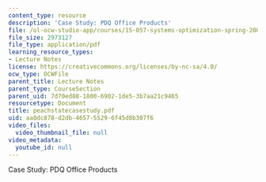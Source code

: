 ```yaml
---
content_type: resource
description: 'Case Study: PDQ Office Products'
file: /ol-ocw-studio-app/courses/15-057-systems-optimization-spring-2003/aa8dc878d2db465755296f45d8b307f6_peachstatecasestudy.pdf
file_size: 2973127
file_type: application/pdf
learning_resource_types:
- Lecture Notes
license: https://creativecommons.org/licenses/by-nc-sa/4.0/
ocw_type: OCWFile
parent_title: Lecture Notes
parent_type: CourseSection
parent_uid: 7d70ed88-1800-6902-1de5-3b7aa21c9465
resourcetype: Document
title: peachstatecasestudy.pdf
uid: aa8dc878-d2db-4657-5529-6f45d8b307f6
video_files:
  video_thumbnail_file: null
video_metadata:
  youtube_id: null
---
```

Case Study: PDQ Office Products